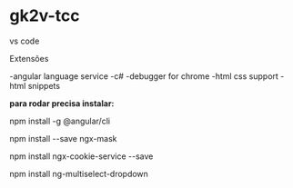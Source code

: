 # gk2v-tcc

vs code

Extensões

-angular language service
-c#
-debugger for chrome
-html css support
-html snippets

<b>para rodar precisa instalar:</b>

npm install -g @angular/cli

npm install --save ngx-mask

npm install ngx-cookie-service --save

npm install ng-multiselect-dropdown
